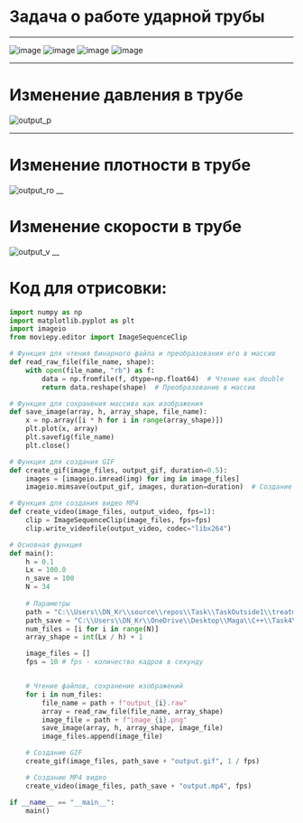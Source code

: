 # Задача о работе ударной трубы
___

![image](https://github.com/user-attachments/assets/9f5ee07a-0800-4281-9732-f3f33b898251)
![image](https://github.com/user-attachments/assets/524daf48-f527-463d-9e66-b023d28f4086)
![image](https://github.com/user-attachments/assets/4d1d8ced-8fdf-4d77-97cd-9408dee7c803)
![image](https://github.com/user-attachments/assets/a1cc1a8c-6f12-4dc6-bd12-53ed59e6866b)

___
# Изменение давления в трубе
![output_p](https://github.com/user-attachments/assets/5cb34ede-407d-4bf1-9ef6-6e53d102c6f2)
___
# Изменение плотности в трубе
![output_ro](https://github.com/user-attachments/assets/c8816cea-c14c-4f92-b8f8-958ac9b903b0)
__
# Изменение скорости в трубе
![output_v](https://github.com/user-attachments/assets/f739aa0a-e7d8-40a9-b589-c02fa708ddd7)
__
# Код для отрисовки:
```Python
import numpy as np
import matplotlib.pyplot as plt
import imageio
from moviepy.editor import ImageSequenceClip

# Функция для чтения бинарного файла и преобразования его в массив
def read_raw_file(file_name, shape):
    with open(file_name, "rb") as f:
        data = np.fromfile(f, dtype=np.float64)  # Чтение как double
        return data.reshape(shape)  # Преобразование в массив

# Функция для сохранения массива как изображения
def save_image(array, h, array_shape, file_name):
    x = np.array([i * h for i in range(array_shape)])
    plt.plot(x, array)
    plt.savefig(file_name)
    plt.close()

# Функция для создания GIF
def create_gif(image_files, output_gif, duration=0.5):
    images = [imageio.imread(img) for img in image_files]
    imageio.mimsave(output_gif, images, duration=duration)  # Создание GIF, duration - время между кадрами

# Функция для создания видео MP4
def create_video(image_files, output_video, fps=1):
    clip = ImageSequenceClip(image_files, fps=fps)
    clip.write_videofile(output_video, codec="libx264")

# Основная функция
def main():
    h = 0.1
    Lx = 100.0
    n_save = 100
    N = 34
    
    # Параметры
    path = "C:\\Users\\DN_Kr\\source\\repos\\Task\\TaskOutside1\\treatment\\v\\"
    path_save = "C:\\Users\\DN_Kr\\OneDrive\\Desktop\\Maga\\C++\\Task4\\"
    num_files = [i for i in range(N)]
    array_shape = int(Lx / h) + 1

    image_files = []
    fps = 10 # fps - количество кадров в секунду


    # Чтение файлов, сохранение изображений
    for i in num_files:
        file_name = path + f"output_{i}.raw"
        array = read_raw_file(file_name, array_shape)
        image_file = path + f"image_{i}.png"
        save_image(array, h, array_shape, image_file)
        image_files.append(image_file)

    # Создание GIF
    create_gif(image_files, path_save + "output.gif", 1 / fps)

    # Создание MP4 видео
    create_video(image_files, path_save + "output.mp4", fps)  

if __name__ == "__main__":
    main()
```
